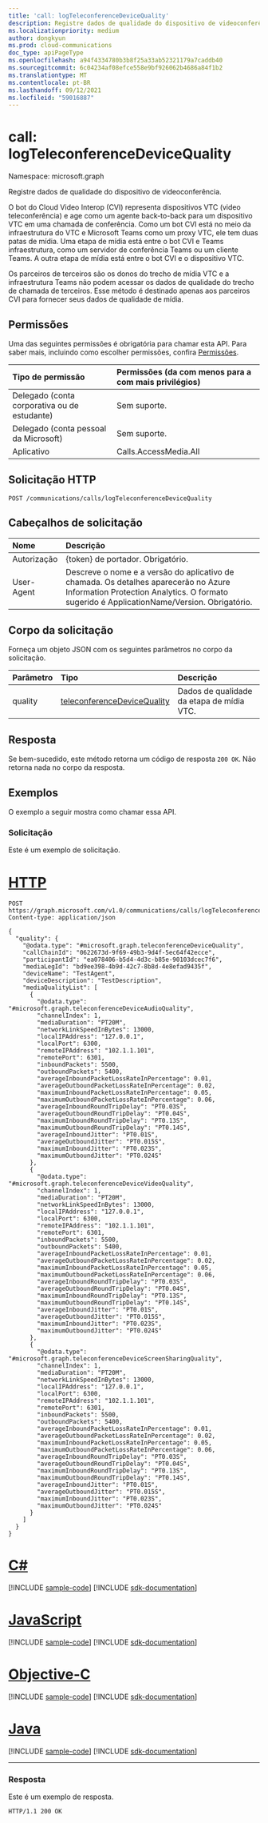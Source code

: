 ```yaml
---
title: 'call: logTeleconferenceDeviceQuality'
description: Registre dados de qualidade do dispositivo de videoconferência.
ms.localizationpriority: medium
author: dongkyun
ms.prod: cloud-communications
doc_type: apiPageType
ms.openlocfilehash: a94f4334780b3b8f25a33ab52321179a7caddb40
ms.sourcegitcommit: 6c04234af08efce558e9bf926062b4686a84f1b2
ms.translationtype: MT
ms.contentlocale: pt-BR
ms.lasthandoff: 09/12/2021
ms.locfileid: "59016887"
---
```

# <a name="call-logteleconferencedevicequality"></a>call: logTeleconferenceDeviceQuality

Namespace: microsoft.graph

Registre dados de qualidade do dispositivo de videoconferência.

O bot do Cloud Video Interop (CVI) representa dispositivos VTC (video teleconferência) e age como um agente back-to-back para um dispositivo VTC em uma chamada de conferência. Como um bot CVI está no meio da infraestrutura do VTC e Microsoft Teams como um proxy VTC, ele tem duas patas de mídia. Uma etapa de mídia está entre o bot CVI e Teams infraestrutura, como um servidor de conferência Teams ou um cliente Teams. A outra etapa de mídia está entre o bot CVI e o dispositivo VTC. 

Os parceiros de terceiros são os donos do trecho de mídia VTC e a infraestrutura Teams não podem acessar os dados de qualidade do trecho de chamada de terceiros.  Esse método é destinado apenas aos parceiros CVI para fornecer seus dados de qualidade de mídia.

## <a name="permissions"></a>Permissões

Uma das seguintes permissões é obrigatória para chamar esta API. Para saber mais, incluindo como escolher permissões, confira [Permissões](/graph/permissions-reference).

| Tipo de permissão                        | Permissões (da com menos para a com mais privilégios) |
|:---------------------------------------|:--------------------------------------------|
| Delegado (conta corporativa ou de estudante)     | Sem suporte. |
| Delegado (conta pessoal da Microsoft) | Sem suporte. |
| Aplicativo                            | Calls.AccessMedia.All |

## <a name="http-request"></a>Solicitação HTTP

<!-- { "blockType": "ignored" } -->

```http
POST /communications/calls/logTeleconferenceDeviceQuality
```

## <a name="request-headers"></a>Cabeçalhos de solicitação

| Nome          | Descrição   |
|:--------------|:--------------|
| Autorização | {token} de portador. Obrigatório. |
| User-Agent    | Descreve o nome e a versão do aplicativo de chamada. Os detalhes aparecerão no Azure Information Protection Analytics. O formato sugerido é ApplicationName/Version. Obrigatório.|

## <a name="request-body"></a>Corpo da solicitação

Forneça um objeto JSON com os seguintes parâmetros no corpo da solicitação.

| Parâmetro    | Tipo        | Descrição |
|:-------------|:------------|:------------|
|quality|[teleconferenceDeviceQuality](../resources/teleconferencedevicequality.md)|Dados de qualidade da etapa de mídia VTC.|

## <a name="response"></a>Resposta

Se bem-sucedido, este método retorna um código de resposta `200 OK`. Não retorna nada no corpo da resposta.

## <a name="examples"></a>Exemplos

O exemplo a seguir mostra como chamar essa API.

### <a name="request"></a>Solicitação

Este é um exemplo de solicitação.

# <a name="http"></a>[HTTP](#tab/http)
<!-- {
  "blockType": "request",
  "name": "call_logteleconferencedevicequality"
}-->

```http
POST https://graph.microsoft.com/v1.0/communications/calls/logTeleconferenceDeviceQuality
Content-type: application/json

{
  "quality": {
    "@odata.type": "#microsoft.graph.teleconferenceDeviceQuality",
    "callChainId": "0622673d-9f69-49b3-9d4f-5ec64f42ecce",
    "participantId": "ea078406-b5d4-4d3c-b85e-90103dcec7f6",
    "mediaLegId": "bd9ee398-4b9d-42c7-8b8d-4e8efad9435f",
    "deviceName": "TestAgent",
    "deviceDescription": "TestDescription",
    "mediaQualityList": [
      {
        "@odata.type": "#microsoft.graph.teleconferenceDeviceAudioQuality",
        "channelIndex": 1,
        "mediaDuration": "PT20M",
        "networkLinkSpeedInBytes": 13000,
        "localIPAddress": "127.0.0.1",
        "localPort": 6300,
        "remoteIPAddress": "102.1.1.101",
        "remotePort": 6301,
        "inboundPackets": 5500,
        "outboundPackets": 5400,
        "averageInboundPacketLossRateInPercentage": 0.01,
        "averageOutboundPacketLossRateInPercentage": 0.02,
        "maximumInboundPacketLossRateInPercentage": 0.05,
        "maximumOutboundPacketLossRateInPercentage": 0.06,
        "averageInboundRoundTripDelay": "PT0.03S",
        "averageOutboundRoundTripDelay": "PT0.04S",
        "maximumInboundRoundTripDelay": "PT0.13S",
        "maximumOutboundRoundTripDelay": "PT0.14S",
        "averageInboundJitter": "PT0.01S",
        "averageOutboundJitter": "PT0.015S",
        "maximumInboundJitter": "PT0.023S",
        "maximumOutboundJitter": "PT0.024S"
      },
      {
        "@odata.type": "#microsoft.graph.teleconferenceDeviceVideoQuality",
        "channelIndex": 1,
        "mediaDuration": "PT20M",
        "networkLinkSpeedInBytes": 13000,
        "localIPAddress": "127.0.0.1",
        "localPort": 6300,
        "remoteIPAddress": "102.1.1.101",
        "remotePort": 6301,
        "inboundPackets": 5500,
        "outboundPackets": 5400,
        "averageInboundPacketLossRateInPercentage": 0.01,
        "averageOutboundPacketLossRateInPercentage": 0.02,
        "maximumInboundPacketLossRateInPercentage": 0.05,
        "maximumOutboundPacketLossRateInPercentage": 0.06,
        "averageInboundRoundTripDelay": "PT0.03S",
        "averageOutboundRoundTripDelay": "PT0.04S",
        "maximumInboundRoundTripDelay": "PT0.13S",
        "maximumOutboundRoundTripDelay": "PT0.14S",
        "averageInboundJitter": "PT0.01S",
        "averageOutboundJitter": "PT0.015S",
        "maximumInboundJitter": "PT0.023S",
        "maximumOutboundJitter": "PT0.024S"
      },
      {
        "@odata.type": "#microsoft.graph.teleconferenceDeviceScreenSharingQuality",
        "channelIndex": 1,
        "mediaDuration": "PT20M",
        "networkLinkSpeedInBytes": 13000,
        "localIPAddress": "127.0.0.1",
        "localPort": 6300,
        "remoteIPAddress": "102.1.1.101",
        "remotePort": 6301,
        "inboundPackets": 5500,
        "outboundPackets": 5400,
        "averageInboundPacketLossRateInPercentage": 0.01,
        "averageOutboundPacketLossRateInPercentage": 0.02,
        "maximumInboundPacketLossRateInPercentage": 0.05,
        "maximumOutboundPacketLossRateInPercentage": 0.06,
        "averageInboundRoundTripDelay": "PT0.03S",
        "averageOutboundRoundTripDelay": "PT0.04S",
        "maximumInboundRoundTripDelay": "PT0.13S",
        "maximumOutboundRoundTripDelay": "PT0.14S",
        "averageInboundJitter": "PT0.01S",
        "averageOutboundJitter": "PT0.015S",
        "maximumInboundJitter": "PT0.023S",
        "maximumOutboundJitter": "PT0.024S"
      }
    ]
  }
}
```
# <a name="c"></a>[C#](#tab/csharp)
[!INCLUDE [sample-code](../includes/snippets/csharp/call-logteleconferencedevicequality-csharp-snippets.md)]
[!INCLUDE [sdk-documentation](../includes/snippets/snippets-sdk-documentation-link.md)]

# <a name="javascript"></a>[JavaScript](#tab/javascript)
[!INCLUDE [sample-code](../includes/snippets/javascript/call-logteleconferencedevicequality-javascript-snippets.md)]
[!INCLUDE [sdk-documentation](../includes/snippets/snippets-sdk-documentation-link.md)]

# <a name="objective-c"></a>[Objective-C](#tab/objc)
[!INCLUDE [sample-code](../includes/snippets/objc/call-logteleconferencedevicequality-objc-snippets.md)]
[!INCLUDE [sdk-documentation](../includes/snippets/snippets-sdk-documentation-link.md)]

# <a name="java"></a>[Java](#tab/java)
[!INCLUDE [sample-code](../includes/snippets/java/call-logteleconferencedevicequality-java-snippets.md)]
[!INCLUDE [sdk-documentation](../includes/snippets/snippets-sdk-documentation-link.md)]

---


### <a name="response"></a>Resposta

Este é um exemplo de resposta.
<!-- {
  "blockType": "response",
  "truncated": true
} -->

```http
HTTP/1.1 200 OK
```

<!-- uuid: 16cd6b66-4b1a-43a1-adaf-3a886856ed98
2019-02-04 14:57:30 UTC -->
<!-- {
  "type": "#page.annotation",
  "description": "call: logTeleconferenceDeviceQuality",
  "keywords": "",
  "section": "documentation",
  "tocPath": ""
}-->

